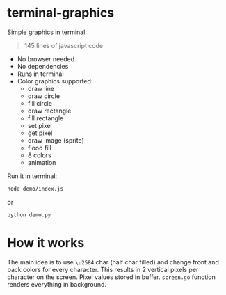 # terminal-graphics

Simple graphics in terminal.

> 145 lines of javascript code

* No browser needed
* No dependencies 
* Runs in terminal
* Color graphics supported:
  * draw line
  * draw circle
  * fill circle
  * draw rectangle
  * fill rectangle
  * set pixel
  * get pixel
  * draw image (sprite)
  * flood fill
  * 8 colors
  * animation

Run it in terminal:
```bash
node demo/index.js
```
or
```bash
python demo.py
```

# How it works

The main idea is to use `\u2584` char (half char filled) and change front and back colors for every character. 
This results in 2 vertical pixels per character on the screen. Pixel values stored in buffer. `screen.go` function renders everything in background.  
